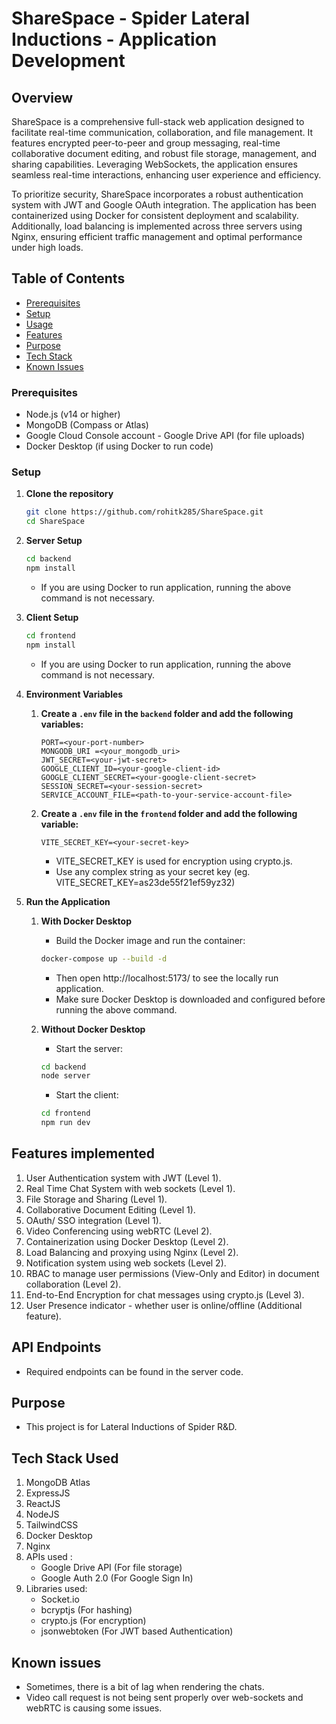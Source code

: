 # ShareSpace - Spider Lateral Inductions - Application Development

## Overview

ShareSpace is a comprehensive full-stack web application designed to facilitate real-time communication, collaboration, and file management. It features encrypted peer-to-peer and group messaging, real-time collaborative document editing, and robust file storage, management, and sharing capabilities. Leveraging WebSockets, the application ensures seamless real-time interactions, enhancing user experience and efficiency.

To prioritize security, ShareSpace incorporates a robust authentication system with JWT and Google OAuth integration. The application has been containerized using Docker for consistent deployment and scalability. Additionally, load balancing is implemented across three servers using Nginx, ensuring efficient traffic management and optimal performance under high loads.

## Table of Contents
- [Prerequisites](#prerequisites)
- [Setup](#setup)
- [Usage](#usage)
- [Features](#features-implemented)
- [Purpose](#purpose)
- [Tech Stack](#tech-stack-used)
- [Known Issues](#known-issues)

### Prerequisites

- Node.js (v14 or higher)
- MongoDB (Compass or Atlas)
- Google Cloud Console account - Google Drive API (for file uploads)
- Docker Desktop (if using Docker to run code)

### Setup

1. **Clone the repository**

   ```bash
   git clone https://github.com/rohitk285/ShareSpace.git
   cd ShareSpace
   ```

2. **Server Setup**
   ```bash
   cd backend
   npm install
   ```
   - If you are using Docker to run application, running the above command is not necessary.

3. **Client Setup**

   ```bash
   cd frontend
   npm install
   ```
   - If you are using Docker to run application, running the above command is not necessary.

4. **Environment Variables**
   1. **Create a `.env` file in the `backend` folder and add the following variables:**

      ```env
      PORT=<your-port-number>
      MONGODB_URI =<your_mongodb_uri>
      JWT_SECRET=<your-jwt-secret>
      GOOGLE_CLIENT_ID=<your-google-client-id>
      GOOGLE_CLIENT_SECRET=<your-google-client-secret>
      SESSION_SECRET=<your-session-secret>
      SERVICE_ACCOUNT_FILE=<path-to-your-service-account-file>
      ```

   2. **Create a `.env` file in the `frontend` folder and add the following variable:**

      ```env
      VITE_SECRET_KEY=<your-secret-key>
      ```

      - VITE_SECRET_KEY is used for encryption using crypto.js.
      - Use any complex string as your secret key (eg. VITE_SECRET_KEY=as23de55f21ef59yz32)

5. **Run the Application**
   1. **With Docker Desktop**
      - Build the Docker image and run the container:
      ```bash
      docker-compose up --build -d
      ```

      - Then open http://localhost:5173/ to see the locally run application.
      - Make sure Docker Desktop is downloaded and configured before running the above command.
   
   2. **Without Docker Desktop**
      - Start the server:
      ```bash
      cd backend
      node server
      ```
      - Start the client:
      ```bash
      cd frontend
      npm run dev
      ```

## Features implemented

1. User Authentication system with JWT (Level 1).
2. Real Time Chat System with web sockets (Level 1).
3. File Storage and Sharing (Level 1).
4. Collaborative Document Editing (Level 1).
5. OAuth/ SSO integration (Level 1).
6. Video Conferencing using webRTC (Level 2).
7. Containerization using Docker Desktop (Level 2).
8. Load Balancing and proxying using Nginx (Level 2).
9. Notification system using web sockets (Level 2).
10. RBAC to manage user permissions (View-Only and Editor) in document collaboration (Level 2).
11. End-to-End Encryption for chat messages using crypto.js (Level 3).
12. User Presence indicator - whether user is online/offline (Additional feature).

## API Endpoints

- Required endpoints can be found in the server code.

## Purpose

- This project is for Lateral Inductions of Spider R&D.

## Tech Stack Used

1. MongoDB Atlas
2. ExpressJS
3. ReactJS
4. NodeJS
5. TailwindCSS
6. Docker Desktop
7. Nginx
8. APIs used :
   - Google Drive API (For file storage)
   - Google Auth 2.0 (For Google Sign In)
9. Libraries used:
   - Socket.io
   - bcryptjs (For hashing)
   - crypto.js (For encryption)
   - jsonwebtoken (For JWT based Authentication)

## Known issues
   - Sometimes, there is a bit of lag when rendering the chats.
   - Video call request is not being sent properly over web-sockets and webRTC is causing some issues.